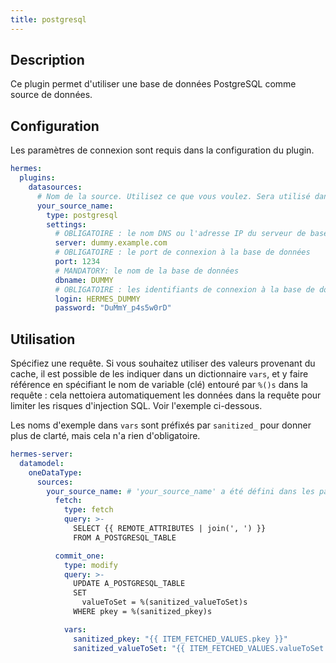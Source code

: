 ```yaml
---
title: postgresql
---
```


## Description

Ce plugin permet d'utiliser une base de données PostgreSQL comme source de données.

## Configuration

Les paramètres de connexion sont requis dans la configuration du plugin.

```yaml
hermes:
  plugins:
    datasources:
      # Nom de la source. Utilisez ce que vous voulez. Sera utilisé dans le modèle de données
      your_source_name:
        type: postgresql
        settings:
          # OBLIGATOIRE : le nom DNS ou l'adresse IP du serveur de base de données
          server: dummy.example.com
          # OBLIGATOIRE : le port de connexion à la base de données
          port: 1234
          # MANDATORY: le nom de la base de données
          dbname: DUMMY
          # OBLIGATOIRE : les identifiants de connexion à la base de données
          login: HERMES_DUMMY
          password: "DuMmY_p4s5w0rD"
```

## Utilisation

Spécifiez une requête. Si vous souhaitez utiliser des valeurs provenant du cache, il est possible de les indiquer dans un dictionnaire `vars`, et y faire référence en spécifiant le nom de variable (clé) entouré par `%()s` dans la requête : cela nettoiera automatiquement les données dans la requête pour limiter les risques d'injection SQL. Voir l'exemple ci-dessous.

Les noms d'exemple dans `vars` sont préfixés par `sanitized_` pour donner plus de clarté, mais cela n'a rien d'obligatoire.

```yaml
hermes-server:
  datamodel:
    oneDataType:
      sources:
        your_source_name: # 'your_source_name' a été défini dans les paramètres du plugin
          fetch:
            type: fetch
            query: >-
              SELECT {{ REMOTE_ATTRIBUTES | join(', ') }}
              FROM A_POSTGRESQL_TABLE

          commit_one:
            type: modify
            query: >-
              UPDATE A_POSTGRESQL_TABLE
              SET
                valueToSet = %(sanitized_valueToSet)s
              WHERE pkey = %(sanitized_pkey)s

            vars:
              sanitized_pkey: "{{ ITEM_FETCHED_VALUES.pkey }}"
              sanitized_valueToSet: "{{ ITEM_FETCHED_VALUES.valueToSet }}"
```

